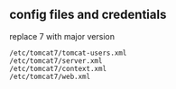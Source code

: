 ## config files and credentials
replace 7 with major version
```
/etc/tomcat7/tomcat-users.xml
/etc/tomcat7/server.xml
/etc/tomcat7/context.xml
/etc/tomcat7/web.xml
```
